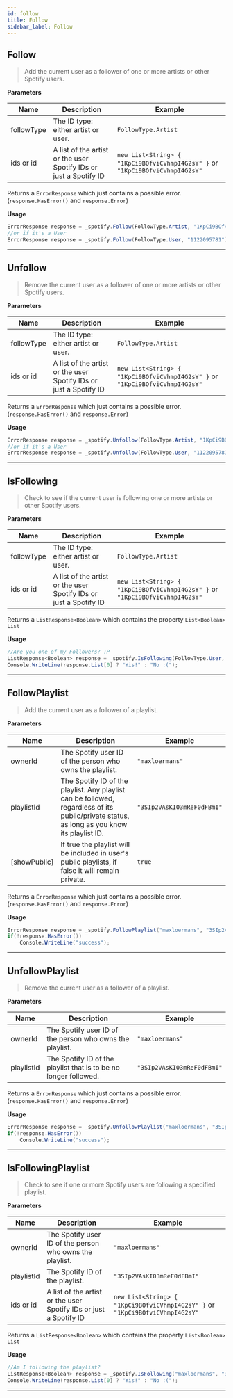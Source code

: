 ```yaml
---
id: follow
title: Follow
sidebar_label: Follow
---
```


## Follow

> Add the current user as a follower of one or more artists or other Spotify users.

**Parameters**

|Name|Description|Example|
|--------------|-------------------------|-------------------------|
|followType| The ID type: either artist or user. | `FollowType.Artist`
|ids or id| A list of the artist or the user Spotify IDs or just a Spotify ID | `new List<String> { "1KpCi9BOfviCVhmpI4G2sY" }` or `"1KpCi9BOfviCVhmpI4G2sY"`

Returns a `ErrorResponse` which just contains a possible error. (`response.HasError()` and `response.Error`)

**Usage**
```csharp
ErrorResponse response = _spotify.Follow(FollowType.Artist, "1KpCi9BOfviCVhmpI4G2sY");
//or if it's a User
ErrorResponse response = _spotify.Follow(FollowType.User, "1122095781");
```

---
## Unfollow

> Remove the current user as a follower of one or more artists or other Spotify users.

**Parameters**

|Name|Description|Example|
|--------------|-------------------------|-------------------------|
|followType| The ID type: either artist or user. | `FollowType.Artist`
|ids or id| A list of the artist or the user Spotify IDs or just a Spotify ID | `new List<String> { "1KpCi9BOfviCVhmpI4G2sY" }` or `"1KpCi9BOfviCVhmpI4G2sY"`

Returns a `ErrorResponse` which just contains a possible error. (`response.HasError()` and `response.Error`)

**Usage**
```csharp
ErrorResponse response = _spotify.Unfollow(FollowType.Artist, "1KpCi9BOfviCVhmpI4G2sY");
//or if it's a User
ErrorResponse response = _spotify.Unfollow(FollowType.User, "1122095781");
```

---
## IsFollowing

> Check to see if the current user is following one or more artists or other Spotify users.

**Parameters**

|Name|Description|Example|
|--------------|-------------------------|-------------------------|
|followType| The ID type: either artist or user. | `FollowType.Artist`
|ids or id| A list of the artist or the user Spotify IDs or just a Spotify ID | `new List<String> { "1KpCi9BOfviCVhmpI4G2sY" }` or `"1KpCi9BOfviCVhmpI4G2sY"`

Returns a `ListResponse<Boolean>` which contains the property `List<Boolean> List`

**Usage**
```csharp
//Are you one of my Followers? :P
ListResponse<Boolean> response = _spotify.IsFollowing(FollowType.User, "1122095781");
Console.WriteLine(response.List[0] ? "Yis!" : "No :(");
```

---
## FollowPlaylist

> Add the current user as a follower of a playlist.

**Parameters**

|Name|Description|Example|
|--------------|-------------------------|-------------------------|
|ownerId| The Spotify user ID of the person who owns the playlist. | `"maxloermans"`
|playlistId| The Spotify ID of the playlist. Any playlist can be followed, regardless of its public/private status, as long as you know its playlist ID. | `"3SIp2VAsKI03mReF0dFBmI"`
|[showPublic]| If true the playlist will be included in user's public playlists, if false it will remain  private. | `true`

Returns a `ErrorResponse` which just contains a possible error. (`response.HasError()` and `response.Error`)

**Usage**
```csharp
ErrorResponse response = _spotify.FollowPlaylist("maxloermans", "3SIp2VAsKI03mReF0dFBmI");
if(!response.HasError())
    Console.WriteLine("success");
```

---
## UnfollowPlaylist

> Remove the current user as a follower of a playlist.

**Parameters**

|Name|Description|Example|
|--------------|-------------------------|-------------------------|
|ownerId| The Spotify user ID of the person who owns the playlist. | `"maxloermans"`
|playlistId| The Spotify ID of the playlist that is to be no longer followed. | `"3SIp2VAsKI03mReF0dFBmI"`

Returns a `ErrorResponse` which just contains a possible error. (`response.HasError()` and `response.Error`)

**Usage**
```csharp
ErrorResponse response = _spotify.UnfollowPlaylist("maxloermans", "3SIp2VAsKI03mReF0dFBmI");
if(!response.HasError())
    Console.WriteLine("success");
```

---
## IsFollowingPlaylist

> Check to see if one or more Spotify users are following a specified playlist.

**Parameters**

|Name|Description|Example|
|--------------|-------------------------|-------------------------|
|ownerId| The Spotify user ID of the person who owns the playlist. | `"maxloermans"`
|playlistId| The Spotify ID of the playlist. | `"3SIp2VAsKI03mReF0dFBmI"`
|ids or id| A list of the artist or the user Spotify IDs or just a Spotify ID | `new List<String> { "1KpCi9BOfviCVhmpI4G2sY" }` or `"1KpCi9BOfviCVhmpI4G2sY"`

Returns a `ListResponse<Boolean>` which contains the property `List<Boolean> List`

**Usage**
```csharp
//Am I following the playlist?
ListResponse<Boolean> response = _spotify.IsFollowing("maxloermans", "3SIp2VAsKI03mReF0dFBmI", "1122095781");
Console.WriteLine(response.List[0] ? "Yis!" : "No :(");
```

---
